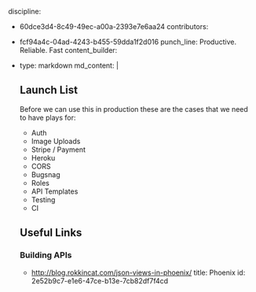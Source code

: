 discipline:
  - 60dce3d4-8c49-49ec-a00a-2393e7e6aa24
contributors:
  - fcf94a4c-04ad-4243-b455-59dda1f2d016
punch_line: Productive. Reliable. Fast
content_builder:
  - 
    type: markdown
    md_content: |
      ## Launch List
      
      Before we can use this in production these are the cases that we need to have plays for:
      
      * Auth
      * Image Uploads
      * Stripe / Payment
      * Heroku 
      * CORS
      * Bugsnag
      * Roles 
      * API Templates
      * Testing 
      * CI
      
      
      ## Useful Links
      
      ### Building APIs
      
      * http://blog.rokkincat.com/json-views-in-phoenix/
title: Phoenix
id: 2e52b9c7-e1e6-47ce-b13e-7cb82df7f4cd
